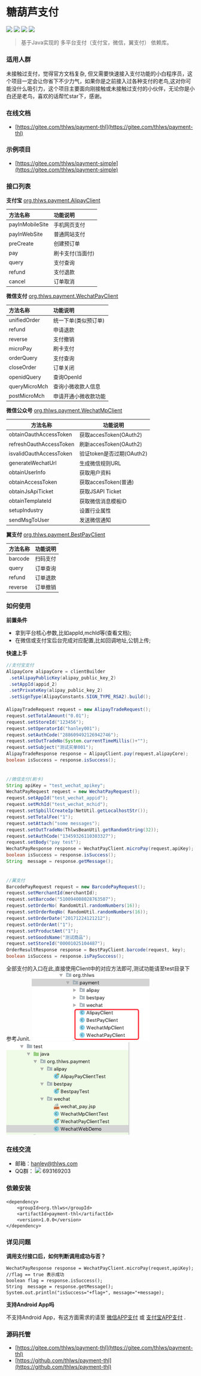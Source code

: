 糖葫芦支付
============
[![](https://img.shields.io/badge/release-v1.0.0-green.svg)](https://github.com/thlws/payment-thl)   [![](https://img.shields.io/badge/license-Apache--2-yellowgreen.svg)](https://www.apache.org/licenses/LICENSE-2.0.html) [![](https://img.shields.io/badge/maven%20central-v1.0.0-blue.svg)](https://search.maven.org/artifact/org.thlws/payment-thl/1.0.0/jar) 
[![](https://img.shields.io/badge/jdk-1.7%2B-red.svg)](https://www.oracle.com/technetwork/java/javase/downloads/index.html)

> 基于Java实现的 多平台支付（支付宝，微信，翼支付） 依赖库。


### 适用人群
未接触过支付，觉得官方文档复杂, 但又需要快速接入支付功能的小白程序员，这个项目一定会让你省下不少力气，如果你是之前接入过各种支付的老鸟,这对你可能没什么吸引力，这个项目主要面向刚接触或未接触过支付的小伙伴，无论你是小白还是老鸟，喜欢的话帮忙star下，感谢。

### 在线文档
- [https://gitee.com/thlws/payment-thl](https://gitee.com/thlws/payment-thl)

### 示例项目
- [https://gitee.com/thlws/payment-simple](https://gitee.com/thlws/payment-simple)

### 接口列表
**支付宝**
[org.thlws.payment.AlipayClient](src/main/java/org/thlws/payment/AlipayClient.java) 


| 方法名称 | 功能说明 |
|:--------|:--------|
| payInMobileSite | 手机网页支付 |
| payInWebSite | 普通网站支付 |
| preCreate | 创建预订单 |
| pay | 刷卡支付(当面付) |
| query | 支付查询 |
| refund | 支付退款 |
| cancel | 订单取消|

**微信支付**
[org.thlws.payment.WechatPayClient](src/main/java/org/thlws/payment/WechatPayClient.java)

| 方法名称 | 功能说明 |
|:--------|:--------|
| unifiedOrder | 统一下单(类似预订单) |
| refund | 申请退款 |
| reverse | 支付撤销 |
| microPay | 刷卡支付 |
| orderQuery | 支付查询 |
| closeOrder | 订单关闭 |
| openidQuery | 查询OpenId|
| queryMicroMch | 查询小微收款人信息|
| postMicroMch | 申请开通小微收款功能|

**微信公众号**
[org.thlws.payment.WechatMpClient](src/main/java/org/thlws/payment/WechatMpClient.java)

| 方法名称 | 功能说明 |
|--------|--------|
| obtainOauthAccessToken | 获取accesToken(OAuth2) |
| refreshOauthAccessToken | 刷新accesToken(OAuth2) |
| isvalidOauthAccessToken | 验证token是否过期(OAuth2) |
| generateWechatUrl | 生成微信规则URL |
| obtainUserInfo | 获取用户资料|
| obtainAccessToken | 获取accesToken(普通) |
| obtainJsApiTicket | 获取JSAPI Ticket |
| obtainTemplateId | 获取微信消息模板ID |
| setupIndustry | 设置行业属性 |
| sendMsgToUser | 发送微信通知 |

**翼支付**
[org.thlws.payment.BestPayClient](src/main/java/org/thlws/payment/BestPayClient.java) 

| 方法名称 | 功能说明 |
|--------|--------|
| barcode | 扫码支付 |
| query | 订单查询 |
| refund | 订单退款 |
| reverse | 订单撤销 |

### 如何使用

**前置条件**

- 拿到平台核心参数,比如appId,mchId等(查看文档);
- 在微信或支付宝后台完成对应配置,比如回调地址,公钥上传;

**快速上手**

```java
//支付宝支付
AlipayCore alipayCore = clientBuilder
 .setAlipayPublicKey(alipay_public_key_2)
 .setAppId(appid_2)
 .setPrivateKey(alipay_public_key_2)
 .setSignType(AlipayConstants.SIGN_TYPE_RSA2).build();
 
AlipayTradeRequest request = new AlipayTradeRequest();
request.setTotalAmount("0.01");
request.setStoreId("123456");
request.setOperatorId("hanley001");
request.setAuthCode("288609492126942746");
request.setOutTradeNo(System.currentTimeMillis()+"");
request.setSubject("测试买单001");
AlipayTradeResponse response = AlipayClient.pay(request,alipayCore);
boolean isSuccess = response.isSuccess();
 

//微信支付(刷卡)
String apiKey = "test_wechat_apikey";
WechatPayRequest request = new WechatPayRequest();
request.setAppId("test_wechat_appid");
request.setMchId("test_wechat_mchid");
request.setSpbillCreateIp(NetUtil.getLocalhostStr());
request.setTotalFee("1");
request.setAttach("some messages");
request.setOutTradeNo(ThlwsBeanUtil.getRandomString(32));
request.setAuthCode("13459326110303327");
request.setBody("pay test");
WechatPayResponse response = WechatPayClient.microPay(request,apiKey);
boolean isSuccess = response.isSuccess();
String  message = response.getMessage();


//翼支付
BarcodePayRequest request = new BarcodePayRequest();
request.setMerchantId(merchantId);
request.setBarcode("510094008028763507");
request.setOrderNo( RandomUtil.randomNumbers(16));
request.setOrderReqNo( RandomUtil.randomNumbers(16));
request.setOrderDate("20171224121212");
request.setOrderAmt("1");
request.setProductAmt("1");
request.setGoodsName("测试商品");
request.setStoreId("00001025104487");
OrderResultResponse response = BestPayClient.barcode(request, key);
boolean isSuccess = response.isPaySuccess();
```

全部支付的入口在此,直接使用Client中的对应方法即可,测试功能请至test目录下参考Junit.
![](img/client.png) ![](img/test.png)



### 在线交流
- 邮箱：hanley@thlws.com 
- QQ群：  [![](https://img.shields.io/badge/chat-on%20qq-red.svg)](//shang.qq.com/wpa/qunwpa?idkey=521df1fba7ef96db15c898e48feb26b6a82f6c2a60612154181b301febb30494) 693169203



### 依赖安装
```
<dependency>
    <groupId>org.thlws</groupId>
    <artifactId>payment-thl</artifactId>
    <version>1.0.0</version>
</dependency>
```


### 详见问题
**调用支付接口后，如何判断调用成功与否？**

```
WechatPayResponse response = WechatPayClient.microPay(request,apiKey);
//flag == true 表示成功
boolean flag = response.isSuccess();
String  message = response.getMessage();
System.out.println("isSuccess="+flag+", message="+message);
```

**支持Android App吗**

不支持Android App，有这方面需求的请至 [微信APP支付](https://pay.weixin.qq.com/wiki/doc/api/app/app.php?chapter=8_4) 或 [支付宝APP支付](https://b.alipay.com/signing/productDetail.htm?productId=I1011000290000001002) .

### 源码托管
- [https://gitee.com/thlws/payment-thl](https://gitee.com/thlws/payment-thl)
- [https://github.com/thlws/payment-thl](https://github.com/thlws/payment-thl)


